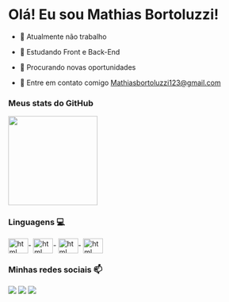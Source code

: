# Olá! Eu sou Mathias Bortoluzzi! 
 
- 🔭 Atualmente não trabalho
  
- 🌱 Estudando Front e Back-End
  
- 🤔 Procurando novas oportunidades

- 📧 Entre em contato comigo Mathiasbortoluzzi123@gmail.com


 
### Meus stats do GitHub
<div>
<img height="180em" src="https://github-readme-stats.vercel.app/api?username=Mathiasbortoluzzi&show_icons=true&theme=dracula">
</div>
 
### Linguagens 💻
<div style="display: inline_block">
<img align="center" alt="html" height="30" width="40" src="https://cdn.jsdelivr.net/gh/devicons/devicon/icons/html5/html5-original.svg">-
<img align="center" alt="html" height="30" width="40" src="https://cdn.jsdelivr.net/gh/devicons/devicon/icons/css3/css3-original.svg">-
<img align="center" alt="html" height="30" width="40" src="https://cdn.jsdelivr.net/gh/devicons/devicon/icons/python/python-original.svg">-
<img align="center" alt="html" height="30" width="40" src="https://cdn.jsdelivr.net/gh/devicons/devicon/icons/javascript/javascript-original.svg">
</div>
 
 
### Minhas redes sociais 📫
<div>
<a href="https://br.linkedin.com/in/mathias-bortoluzzi-926051276" target="_blank"><img src="https://img.shields.io/badge/LinkedIn-0077B5?style=for-the-badge&logo=linkedin&logoColor=white" target="_blank"></a>
<a href="mailto:Mathiasbortoluzzi123@gmal.com" target="_blank"><img src="https://img.shields.io/badge/Gmail-D14836?style=for-the-badge&logo=gmail&logoColor=white" target="_blank"></a>
<a href="https://www.instagram.com/Bortoluzzi_mathias/" target="_blank"><img src="https://img.shields.io/badge/Instagram-E4405F?style=for-the-badge&logo=instagram&logoColor=white" target="_blank"></a>
</div
